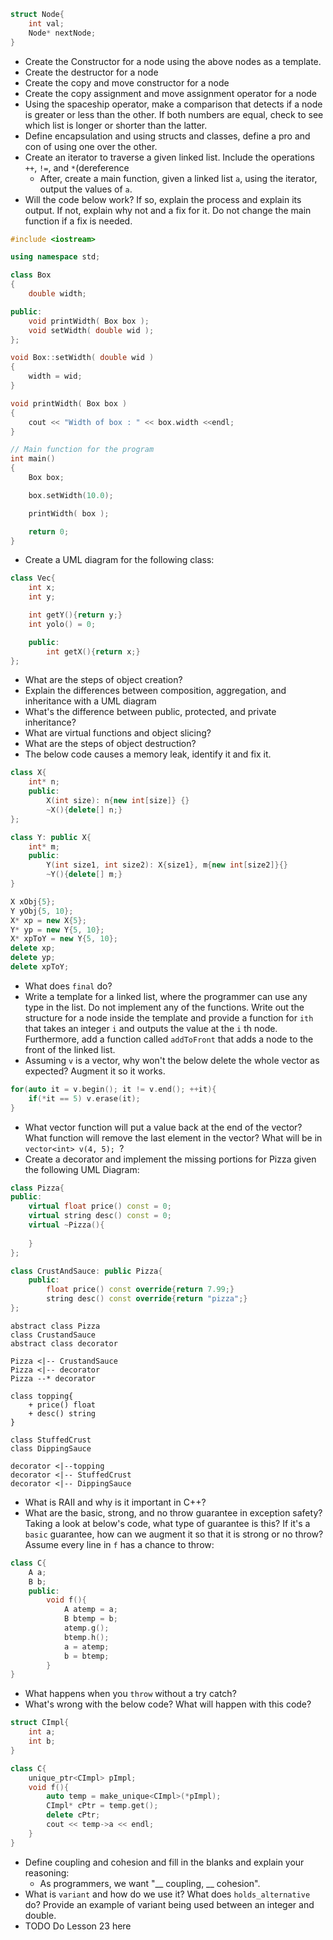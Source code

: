 ```cpp
struct Node{
	int val;
	Node* nextNode;
}
```
- Create the Constructor for a node using the above nodes as a template.
- Create the destructor for a node
- Create the copy and move constructor for a node
- Create the copy assignment and move assignment operator for a node
- Using the spaceship operator, make a comparison that detects if a node is greater or less than the other. If both numbers are equal, check to see which list is longer or shorter than the latter.
- Define encapsulation and using structs and classes, define a pro and con of using one over the other.
- Create an iterator to traverse a given linked list. Include the operations `++`, `!=`, and `*`(dereference
	- After, create a main function, given a linked list `a`, using the iterator, output the values of `a`.
- Will the code below work? If so, explain the process and explain its output. If not, explain why not and a fix for it. Do not change the main function if a fix is needed.
```cpp
#include <iostream>

using namespace std;

class Box
{
    double width;

public:
    void printWidth( Box box );
    void setWidth( double wid );
};

void Box::setWidth( double wid )
{
    width = wid;
}

void printWidth( Box box )
{
    cout << "Width of box : " << box.width <<endl;
}

// Main function for the program
int main()
{
    Box box;

    box.setWidth(10.0);

    printWidth( box );

    return 0;
}
```
- Create a UML diagram for the following class:
```cpp
class Vec{
	int x;
	int y;

	int getY(){return y;}
	int yolo() = 0;

	public:
		int getX(){return x;}
};
```
- What are the steps of object creation?
- Explain the differences between composition, aggregation, and inheritance with a UML diagram
- What's the difference between public, protected, and private inheritance?
- What are virtual functions and object slicing?
- What are the steps of object destruction?
- The below code causes a memory leak, identify it and fix it.
```cpp
class X{
	int* n;
	public:
		X(int size): n{new int[size]} {}
		~X(){delete[] n;}
};

class Y: public X{
	int* m;
	public:
		Y(int size1, int size2): X{size1}, m{new int[size2]}{}
		~Y(){delete[] m;}
}

X xObj{5};
Y yObj{5, 10};
X* xp = new X{5};
Y* yp = new Y{5, 10};
X* xpToY = new Y{5, 10};
delete xp;
delete yp;
delete xpToY;
```
- What does `final` do?
- Write a template for a linked list, where the programmer can use any type in the list. Do not implement any of the functions. Write out the structure for a node inside the template and provide a function for `ith` that takes an integer `i` and outputs the value at the `i` th node. Furthermore, add a function called `addToFront` that adds a node to the front of the linked list.
- Assuming `v` is a vector, why won't the below delete the whole vector as expected? Augment it so it works.
```cpp
for(auto it = v.begin(); it != v.end(); ++it){
	if(*it == 5) v.erase(it);
}
```
- What vector function will put a value back at the end of the vector? What function will remove the last element in the vector? What will be in `vector<int> v(4, 5); `?
- Create a decorator and implement the missing portions for Pizza given the following UML Diagram:
```cpp
class Pizza{
public:
	virtual float price() const = 0;
	virtual string desc() const = 0;
	virtual ~Pizza(){
		
	}
};

class CrustAndSauce: public Pizza{
	public:
		float price() const override{return 7.99;}
		string desc() const override{return "pizza";}
};
```

```plantuml
abstract class Pizza
class CrustandSauce
abstract class decorator

Pizza <|-- CrustandSauce
Pizza <|-- decorator
Pizza --* decorator

class topping{
	+ price() float
	+ desc() string
}

class StuffedCrust
class DippingSauce

decorator <|--topping
decorator <|-- StuffedCrust
decorator <|-- DippingSauce

```
- What is RAII and why is it important in C++?
- What are the basic, strong, and no throw guarantee in exception safety? Taking a look at below's code, what type of guarantee is this? If it's a `basic` guarantee, how can we augment it so that it is strong or no throw? Assume every line in `f` has a chance to throw:
```cpp
class C{
	A a;
	B b;
	public:
		void f(){
			A atemp = a;
			B btemp = b;
			atemp.g();
			btemp.h();
			a = atemp;
			b = btemp;
		}
}
```
- What happens when you `throw` without a try catch?
- What's wrong with the below code? What will happen with this code?
```cpp
struct CImpl{
	int a;
	int b;	
}

class C{
	unique_ptr<CImpl> pImpl;
	void f(){
		auto temp = make_unique<CImpl>(*pImpl);
		CImpl* cPtr = temp.get();
		delete cPtr;
		cout << temp->a << endl;
	}
}
```
- Define coupling and cohesion and fill in the blanks and explain your reasoning:
	- As programmers, we want "__ coupling, __ cohesion".
- What is `variant` and how do we use it? What does `holds_alternative` do? Provide an example of variant being used between an integer and double.
- TODO Do Lesson 23 here